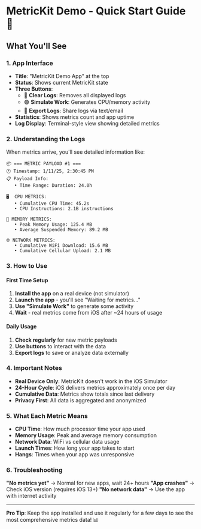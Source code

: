# MetricKit Demo - Quick Start Guide 🚀

## What You'll See

### 1. App Interface
- **Title**: "MetricKit Demo App" at the top
- **Status**: Shows current MetricKit state
- **Three Buttons**:
  - 🔴 **Clear Logs**: Removes all displayed logs
  - 🟢 **Simulate Work**: Generates CPU/memory activity
  - 🔵 **Export Logs**: Share logs via text/email
- **Statistics**: Shows metrics count and app uptime
- **Log Display**: Terminal-style view showing detailed metrics

### 2. Understanding the Logs

When metrics arrive, you'll see detailed information like:

```
📦 === METRIC PAYLOAD #1 ===
🕐 Timestamp: 1/11/25, 2:30:45 PM
📋 Payload Info:
   • Time Range: Duration: 24.0h

🖥️  CPU METRICS:
   • Cumulative CPU Time: 45.2s
   • CPU Instructions: 2.1B instructions

💾 MEMORY METRICS:
   • Peak Memory Usage: 125.4 MB
   • Average Suspended Memory: 89.2 MB

🌐 NETWORK METRICS:
   • Cumulative WiFi Download: 15.6 MB
   • Cumulative Cellular Upload: 2.1 MB
```

### 3. How to Use

#### First Time Setup
1. **Install the app** on a real device (not simulator)
2. **Launch the app** - you'll see "Waiting for metrics..."
3. **Use "Simulate Work"** to generate some activity
4. **Wait** - real metrics come from iOS after ~24 hours of usage

#### Daily Usage
1. **Check regularly** for new metric payloads
2. **Use buttons** to interact with the data
3. **Export logs** to save or analyze data externally

### 4. Important Notes

- **Real Device Only**: MetricKit doesn't work in the iOS Simulator
- **24-Hour Cycle**: iOS delivers metrics approximately once per day
- **Cumulative Data**: Metrics show totals since last delivery
- **Privacy First**: All data is aggregated and anonymized

### 5. What Each Metric Means

- **CPU Time**: How much processor time your app used
- **Memory Usage**: Peak and average memory consumption
- **Network Data**: WiFi vs cellular data usage
- **Launch Times**: How long your app takes to start
- **Hangs**: Times when your app was unresponsive

### 6. Troubleshooting

**"No metrics yet"** → Normal for new apps, wait 24+ hours
**"App crashes"** → Check iOS version (requires iOS 13+)
**"No network data"** → Use the app with internet activity

---

**Pro Tip**: Keep the app installed and use it regularly for a few days to see the most comprehensive metrics data! 📊
